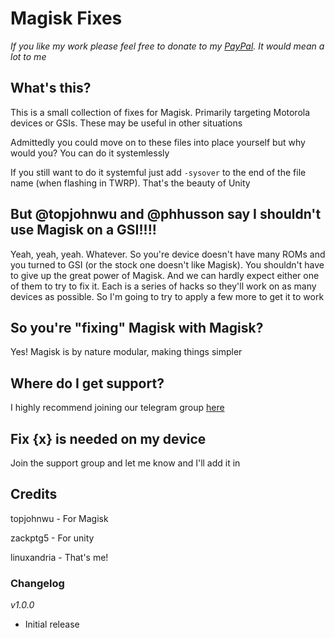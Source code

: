 # Magisk Fixes

_If you like my work please feel free to donate to my [PayPal](https://paypal.me/innonetlife). It would mean a lot to me_

## What's this?

This is a small collection of fixes for Magisk. Primarily targeting Motorola devices 
or GSIs. These may be useful in other situations

Admittedly you could move on to these files into place yourself but why would you?
You can do it systemlessly

If you still want to do it systemful just add `-sysover` to the end of the file name (when flashing in TWRP). That's the beauty of Unity

## But @topjohnwu and @phhusson say I shouldn't use Magisk on a GSI!!!! 

Yeah, yeah, yeah. Whatever. So you're device doesn't have many ROMs and you turned to GSI (or the stock one doesn't like Magisk). 
You shouldn't have to give up the great power of Magisk. And we can hardly expect either one of them to try to fix it. Each is a series of hacks so they'll work on as many devices as possible. So I'm going to try to apply a few more to get it to work 


## So you're "fixing" Magisk with Magisk?

Yes! Magisk is by nature modular, making things simpler

## Where do I get support?

I highly recommend joining our telegram group [here](https://t.me/inlmagisk)

## Fix {x} is needed on my device

Join the support group and let me know and I'll add it in


## Credits

topjohnwu - For Magisk

zackptg5 - For unity

linuxandria - That's me! 

### Changelog

_v1.0.0_

- Initial release 


